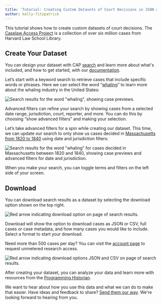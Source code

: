 ```yaml
---
title: 'Tutorial: Creating Custom Datasets of Court Decisions in JSON and CSV'
author: kelly-fitzpatrick
---
```

This tutorial shows how to create custom datasets of court decisions. The [Caselaw Access Project](https://case.law/) is a collection of over six million cases from Harvard Law School Library.

## Create Your Dataset 

You can design your dataset with CAP [search](https://case.law/search/) and learn more about what's included, and how to get started, with our [documentation](https://case.law/docs/site_features/search).

Let’s start with a keyword search to retrieve cases that include specific words or phrases. Here we can select the word “[whaling](https://case.law/search/#/cases?page=1&search=whaling&ordering=relevance)” to learn more about the whaling industry in the United States:

![Search results for the word "whaling", showing case previews.](https://lil-blog-media.s3.amazonaws.com/1-TYZ.png)

Advanced filters can refine your search by showing cases from a selected date range, jurisdiction, court, reporter, and more. You can do this by choosing “show advanced filters” and making your selection.  

Let’s take advanced filters for a spin while creating our dataset. This time, we can update our search to only show us cases decided in [Massachusetts from 1820 to 1840](https://case.law/search/#/cases?page=1&search=whaling&decision_date_min=1820-01-01&decision_date_max=1840-12-31&jurisdiction=mass&ordering=relevance) using date and jurisdiction filters: 

![Search results for the word "whaling" for cases decided in Massachusetts between 1820 and 1840, showing case previews and advanced filters for date and jurisdiction.](https://lil-blog-media.s3.amazonaws.com/2-D72.png)

When you make your search, you can toggle terms and filters on the left side of your screen. 

## Download

You can download search results as a dataset by selecting the download option shown on the top right. 

![Red arrow indicating download option on page of search results.](https://lil-blog-media.s3.amazonaws.com/3-D7X.png)

Download will show the option to download cases as JSON or CSV, full cases or case metadata, and how many cases you would like to include. Select a format to start your download. 

Need more than 500 cases per day? You can visit the [account page](https://case.law/user/details) to request unmetered research access.

![Red arrow indicating download options JSON and CSV on page of search results.](https://lil-blog-media.s3.amazonaws.com/4-34R.png)

After creating your dataset, you can analyze your data and learn more with resources from the [Programming Historian](https://programminghistorian.org/).

We want to hear about how you use this data and what we can do to make that easier. Have ideas and feedback to share? [Send them our way](https://case.law/contact/). We're looking forward to hearing from you.
